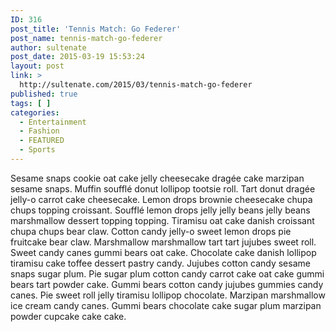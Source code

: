 ```yaml
---
ID: 316
post_title: 'Tennis Match: Go Federer'
post_name: tennis-match-go-federer
author: sultenate
post_date: 2015-03-19 15:53:24
layout: post
link: >
  http://sultenate.com/2015/03/tennis-match-go-federer
published: true
tags: [ ]
categories:
  - Entertainment
  - Fashion
  - FEATURED
  - Sports
---
```

Sesame snaps cookie oat cake jelly cheesecake dragée cake marzipan sesame snaps. Muffin soufflé donut lollipop tootsie roll. Tart donut dragée jelly-o carrot cake cheesecake. Lemon drops brownie cheesecake chupa chups topping croissant. Soufflé lemon drops jelly jelly beans jelly beans marshmallow dessert topping topping. Tiramisu oat cake danish croissant chupa chups bear claw. Cotton candy jelly-o sweet lemon drops pie fruitcake bear claw. Marshmallow marshmallow tart tart jujubes sweet roll. Sweet candy canes gummi bears oat cake. Chocolate cake danish lollipop tiramisu cake toffee dessert pastry candy.
Jujubes cotton candy sesame snaps sugar plum. Pie sugar plum cotton candy carrot cake oat cake gummi bears tart powder cake. Gummi bears cotton candy jujubes gummies candy canes. Pie sweet roll jelly tiramisu lollipop chocolate. Marzipan marshmallow ice cream candy canes. Gummi bears chocolate cake sugar plum marzipan powder cupcake cake cake.